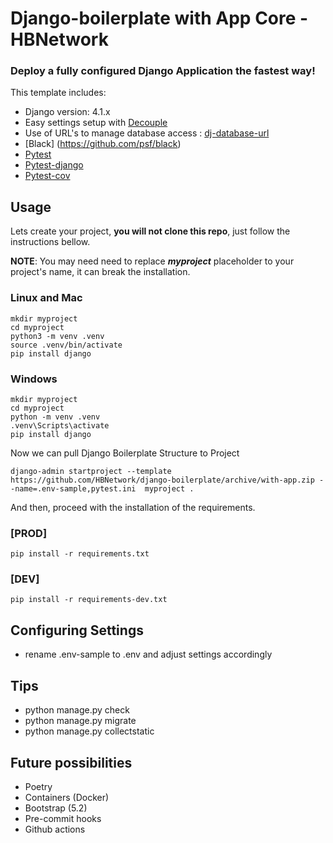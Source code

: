 # Django-boilerplate with App Core - HBNetwork


### Deploy a fully configured Django Application the fastest way!

This template includes:
* Django version: 4.1.x
* Easy settings setup with [Decouple](https://github.com/hbnetwork/python-decouple)  
* Use of URL's to manage database access : [dj-database-url](https://github.com/jazzband/dj-database-url)  
* [Black] (https://github.com/psf/black) 
* [Pytest](https://docs.pytest.org/)
* [Pytest-django](https://pytest-django.readthedocs.io/en/latest/)
* [Pytest-cov](https://github.com/pytest-dev/pytest-cov)


## Usage

Lets create your project, **you will not clone this repo**, just follow the instructions bellow.

**NOTE**: You may need need to replace **_myproject_** placeholder to your project's name, it can break the installation.


### Linux and Mac
```
mkdir myproject
cd myproject
python3 -m venv .venv 
source .venv/bin/activate
pip install django
```

### Windows
```
mkdir myproject
cd myproject
python -m venv .venv
.venv\Scripts\activate
pip install django
```

Now we can pull Django Boilerplate Structure to Project 

```
django-admin startproject --template https://github.com/HBNetwork/django-boilerplate/archive/with-app.zip --name=.env-sample,pytest.ini  myproject .
```


And then, proceed with the installation of the requirements. 

### [PROD]
```
pip install -r requirements.txt
```


### [DEV]
```
pip install -r requirements-dev.txt
```


## Configuring Settings 
- rename .env-sample to .env and adjust settings accordingly


## Tips
- python manage.py check  
- python manage.py migrate  
- python manage.py collectstatic  

## Future possibilities
- Poetry
- Containers (Docker)
- Bootstrap (5.2)
- Pre-commit hooks
- Github actions

